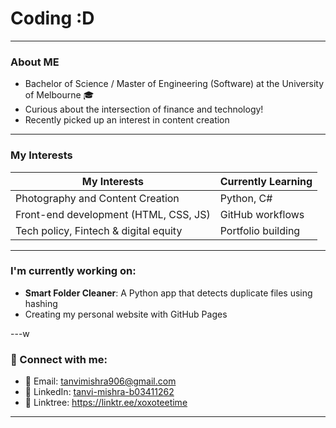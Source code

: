 # Coding :D

---
### About ME
- Bachelor of Science / Master of Engineering (Software) at the University of Melbourne 🎓 
- Curious about the intersection of finance and technology!  
- Recently picked up an interest in content creation
  
---
### My Interests

| My Interests | Currently Learning |
|--------------|---------------------|
| Photography and Content Creation | Python, C# |
| Front-end development (HTML, CSS, JS) | GitHub workflows |
| Tech policy, Fintech & digital equity | Portfolio building  |

---
### I'm currently working on:

- **Smart Folder Cleaner**: A Python app that detects duplicate files using hashing
- Creating my personal website with GitHub Pages

---w
### 🔗 Connect with me:
- 📧 Email: [tanvimishra906@gmail.com](mailto:tanvimishra906@gmail.com)
- 💼 LinkedIn: [tanvi-mishra-b03411262](https://www.linkedin.com/in/tanvi-mishra-b03411262)
- 🌴 Linktree: https://linktr.ee/xoxoteetime
  
---
